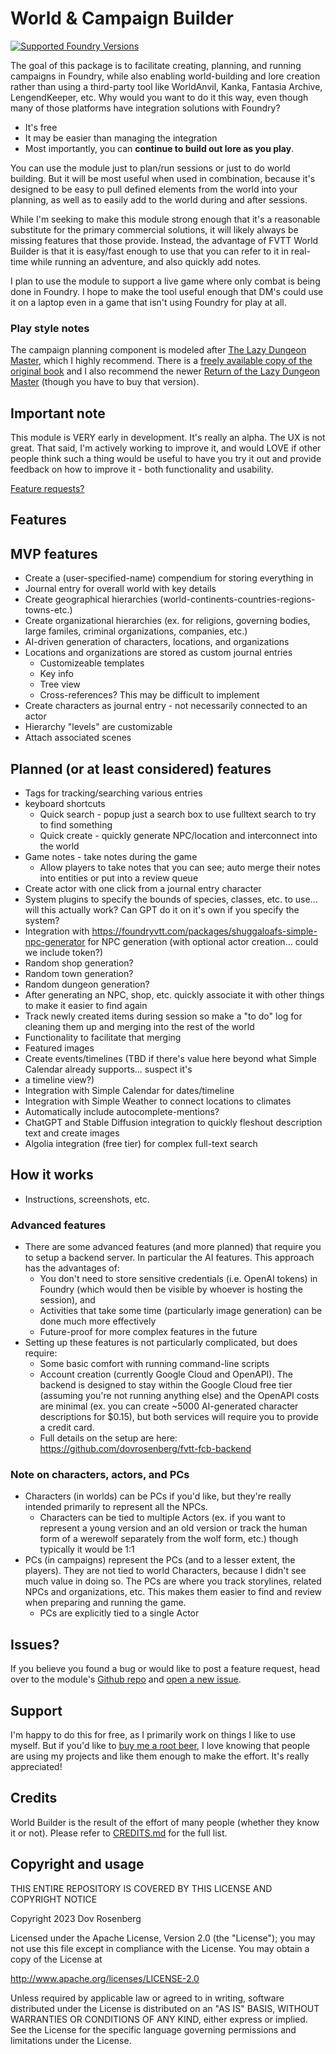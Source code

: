 # World & Campaign Builder

[![Supported Foundry Versions](https://img.shields.io/endpoint?url=https://foundryshields.com/version?url=https://github.com/dovrosenberg/fvtt-campaign-builder/raw/master/static/module.json)](https://github.com/dovrosenberg/fvtt-campaign-builder)

The goal of this package is to facilitate creating, planning, and running campaigns in Foundry, while also enabling world-building and lore creation rather than using a third-party tool like WorldAnvil, Kanka, Fantasia Archive, LengendKeeper, etc.  Why would you want to do it this way, even though many of those platforms have integration solutions with Foundry?  
- It's free
- It may be easier than managing the integration
- Most importantly, you can **continue to build out lore as you play**.  

You can use the module just to plan/run sessions or just to do world building.  But it will be most useful when used in combination, because it's designed to be easy to pull defined elements from the world into your planning, as well as to easily add to the world during and after sessions.

While I'm seeking to make this module strong enough that it's a reasonable substitute for the primary commercial solutions, it will likely always be missing features that those provide.  Instead, the advantage of FVTT World Builder is that it is easy/fast enough to use that you can refer to it in real-time while running an adventure, and also quickly add notes.  

I plan to use the module to support a live game where only combat is being done in Foundry.  I hope to make the tool useful enough that DM's could use it on a laptop even in a game that isn't using Foundry for play at all.

### Play style notes
The campaign planning component is modeled after [The Lazy Dungeon Master](https://slyflourish.com/lazydm/), which I highly recommend.  There is a [freely available copy of the original book](https://slyflourish.com/the_lazy_dungeon_master_cc.html) and I also recommend the newer [Return of the Lazy Dungeon Master](https://www.amazon.com/Flourishs-Return-Lazy-Dungeon-Master/dp/B0B8F1G5G7) (though you have to buy that version).



## Important note
This module is VERY early in development.  It's really an alpha.  The UX is not great.  That said, I'm actively working to improve it, and would LOVE if other people think such a thing would be useful to have you try it out and provide feedback on how to improve it - both functionality and usability.

[Feature requests?](https://github.com/dovrosenberg/fvtt-campaign-builder/issues/new/choose)

## Features

## MVP features
- Create a (user-specified-name) compendium for storing everything in
- Journal entry for overall world with key details
- Create geographical hierarchies (world-continents-countries-regions-towns-etc.)
- Create organizational hierarchies (ex. for religions, governing bodies, large familes, criminal organizations, companies, etc.)
- AI-driven generation of characters, locations, and organizations
- Locations and organizations are stored as custom journal entries
  - Customizeable templates
  - Key info
  - Tree view
  - Cross-references?  This may be difficult to implement
- Create characters as journal entry - not necessarily connected to an actor
- Hierarchy "levels" are customizable
- Attach associated scenes

## Planned (or at least considered) features
- Tags for tracking/searching various entries
- keyboard shortcuts
  - Quick search - popup just a search box to use fulltext search to try to find something
  - Quick create - quickly generate NPC/location and interconnect into the world
- Game notes - take notes during the game 
  - Allow players to take notes that you can see; auto merge their notes into entities or put into a review queue
- Create actor with one click from a journal entry character
- System plugins to specify the bounds of species, classes, etc. to use... will this actually work? Can GPT do it on it's own if you specify the system?
- Integration with https://foundryvtt.com/packages/shuggaloafs-simple-npc-generator for NPC generation (with optional actor creation... could we include token?)
- Random shop generation?
- Random town generation?
- Random dungeon generation?
- After generating an NPC, shop, etc. quickly associate it with other things to make it easier to find again
- Track newly created items during session so make a "to do" log for cleaning them up and merging into the rest of the world
- Functionality to facilitate that merging
- Featured images
- Create events/timelines (TBD if there's value here beyond what Simple Calendar already supports... suspect it's 
-    a timeline view?)
- Integration with Simple Calendar for dates/timeline
- Integration with Simple Weather to connect locations to climates
- Automatically include autocomplete-mentions?
- ChatGPT and Stable Diffusion integration to quickly fleshout description text and create images 
- Algolia integration (free tier) for complex full-text search



## How it works
- Instructions, screenshots, etc.

### Advanced features
- There are some advanced features (and more planned) that require you to setup a backend server.  In particular the AI features.  This approach has the advantages of:
  - You don't need to store sensitive credentials (i.e. OpenAI tokens) in Foundry (which would then be visible by whoever is hosting the session), and 
  - Activities that take some time (particularly image generation) can be done much more effectively
  - Future-proof for more complex features in the future
- Setting up these features is not particularly complicated, but does require:
  - Some basic comfort with running command-line scripts
  - Account creation (currently Google Cloud and OpenAPI).  The backend is designed to stay within the Google Cloud free tier (assuming you're not running anything else) and the OpenAPI costs are minimal (ex. you can create ~5000 AI-generated character descriptions for $0.15), but both services will require you to provide a credit card.
  - Full details on the setup are here: https://github.com/dovrosenberg/fvtt-fcb-backend

### Note on characters, actors, and PCs
- Characters (in worlds) can be PCs if you'd like, but they're really intended primarily to represent all the NPCs.  
  - Characters can be tied to multiple Actors (ex. if you want to represent a young version and an old version or track the human form 
  of a werewolf separately from the wolf form, etc.) though typically it would be 1:1
- PCs (in campaigns) represent the PCs (and to a lesser extent, the players).  They are not tied to world Characters, because I didn't see much value in doing so.  The PCs are where you track storylines, related NPCs and organizations, etc.  This makes them easier to find and review when preparing and running the game.
  - PCs are explicitly tied to a single Actor


## Issues?

If you believe you found a bug or would like to post a feature request, head over to the module's [Github repo](https://github.com/dovrosenberg/fvtt-campaign-builder) and [open a new issue](https://github.com/dovrosenberg/fvtt-campaign-builder/issues/new/choose).

## Support

I'm happy to do this for free, as I primarily work on things I like to use myself.  But if you'd like to [buy me a root beer](https://ko-fi.com/phloro), I love knowing that people are using my projects and like them enough to make the effort. It's really appreciated!  

## Credits

World Builder is the result of the effort of many people (whether they know it or not). Please refer to [CREDITS.md](https://github.com/dovrosenberg/fvtt-campaign-builder/blob/master/CREDITS.md) for the full list.


## Copyright and usage
THIS ENTIRE REPOSITORY IS COVERED BY THIS LICENSE AND COPYRIGHT NOTICE

Copyright 2023 Dov Rosenberg

Licensed under the Apache License, Version 2.0 (the "License");
you may not use this file except in compliance with the License.
You may obtain a copy of the License at

  http://www.apache.org/licenses/LICENSE-2.0

Unless required by applicable law or agreed to in writing, software
distributed under the License is distributed on an "AS IS" BASIS,
WITHOUT WARRANTIES OR CONDITIONS OF ANY KIND, either express or implied.
See the License for the specific language governing permissions and
limitations under the License.
